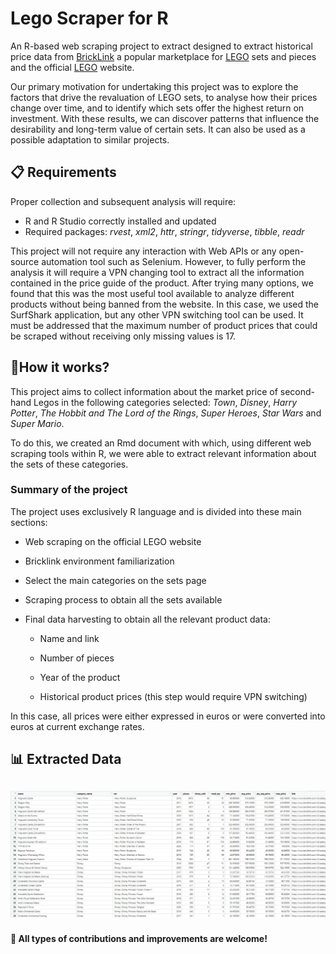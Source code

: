 # Lego Scraper for R

An R-based web scraping project to extract designed to extract historical price data from [BrickLink](https://www.bricklink.com/v2/main.page) a popular marketplace for [LEGO](https://www.lego.com/es-es) sets and pieces and the official [LEGO](https://www.lego.com/es-es) website.

Our primary motivation for undertaking this project was to explore the factors that drive the revaluation of LEGO sets, to analyse how their prices change over time, and to identify which sets offer the highest return on investment. With these results, we can discover patterns that influence the desirability and long-term value of certain sets. It can also be used as a possible adaptation to similar projects.

## 📋 Requirements

Proper collection and subsequent analysis will require:

-   R and R Studio correctly installed and updated
-   Required packages: *rvest*, *xml2*, *httr*, *stringr*, *tidyverse*, *tibble*, *readr*

This project will not require any interaction with Web APIs or any open-source automation tool such as Selenium. However, to fully perform the analysis it will require a VPN changing tool to extract all the information contained in the price guide of the product. After trying many options, we found that this was the most useful tool available to analyze different products without being banned from the website. In this case, we used the SurfShark application, but any other VPN switching tool can be used. It must be addressed that the maximum number of product prices that could be scraped without receiving only missing values is 17.

## 🔎How it works?

This project aims to collect information about the market price of second-hand Legos in the following categories selected: *Town*, *Disney*, *Harry Potter*, *The Hobbit and The Lord of the Rings*, *Super Heroes*, *Star Wars* and *Super Mario*.

To do this, we created an Rmd document with which, using different web scraping tools within R, we were able to extract relevant information about the sets of these categories.

### Summary of the project

The project uses exclusively R language and is divided into these main sections:

-   Web scraping on the official LEGO website

<!-- -->

-   Bricklink environment familiarization

-   Select the main categories on the sets page

-   Scraping process to obtain all the sets available

-   Final data harvesting to obtain all the relevant product data:

    -   Name and link

    -   Number of pieces

    -   Year of the product

    -   Historical product prices (this step would require VPN switching)

In this case, all prices were either expressed in euros or were converted into euros at current exchange rates.

## 📊 Extracted Data

## ![](images/lego_harvesting.jpg)

#### 🤝 All types of contributions and improvements are welcome!
